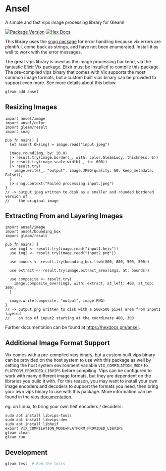 # Ansel

A simple and fast vips image processing library for Gleam!

[![Package Version](https://img.shields.io/hexpm/v/ansel)](https://hex.pm/packages/ansel)
[![Hex Docs](https://img.shields.io/badge/hex-docs-ffaff3)](https://hexdocs.pm/ansel/)

This library uses the [snag package](https://hexdocs.pm/snag/index.html) for error handling because vix errors are plentiful, come back as strings, and have not been enumerated. Install it as well to work with the error messages.

The great vips library is used as the image processing backend, via the fantastic Elixir Vix package. Elixir must be installed to compile this package. The pre-compiled vips binary that comes with Vix supports the most common image formats, but a custom built vips binary can be provided to support even more. See more details about this below.

```sh
gleam add ansel
```

## Resizing Images

```gleam
import ansel/image
import ansel/color
import gleam/result
import snag

pub fn main() {
  let assert Ok(img) = image.read("input.jpeg")

  image.round(img, by: 20.0)
  |> result.try(image.border(_, with: color.GleamLucy, thickness: 6))
  |> result.try(image.scale_width(_, to: 600))
  |> result.try(
    image.write(_, "output", image.JPEG(quality: 60, keep_metadata: False)),
  )
  |> snag.context("Failed processing input.jpeg")
}
// -> output.jpeg written to disk as a smaller and rounded bordered version of
//    the original image
```

## Extracting From and Layering Images

```gleam
import ansel/image
import ansel/bounding_box
import gleam/result

pub fn main() {
  use img1 <- result.try(image.read("input1.heic"))
  use img2 <- result.try(image.read("input2.png"))

  use bounds <- result.try(bounding_box.ltwh(800, 800, 500, 500))

  use extract <- result.try(image.extract_area(img1, at: bounds))

  use composite <- result.try(
    image.composite_over(img2, with: extract, at_left: 400, at_top: 300),
  )

  image.write(composite, "output", image.PNG)
}
// -> output.png written to disk with a 500x500 pixel area from input1 layered
//    on top of input2 starting at the coordinate 400, 300
```

Further documentation can be found at <https://hexdocs.pm/ansel>.

## Additional Image Format Support

Vix comes with a pre-compiled vips binary, but a custom built vips binary can be provided on the host system to use with this package as well by setting the host system environment variable `VIX_COMPILATION_MODE` to `PLATFORM_PROVIDED_LIBVIPS` before compiling. Vips can be configured to work with many different image formats, but they are dependent on the libraries you build it with. For this reason, you may want to install your own image encoders and decoders to support the formats you need, then bring your own vips binary to use with this package. More information can be found in the [vips documentation](https://github.com/libvips/libvips?tab=readme-ov-file#optional-dependencies).

eg. on Linux, to bring your own heif encoders / decoders:

```
sudo apt install libvips-tools
sudo apt install libvips-dev
sudo apt install libheif
export VIX_COMPILATION_MODE=PLATFORM_PROVIDED_LIBVIPS
gleam clean
gleam run
```

## Development

```sh
gleam test  # Run the tests
```
